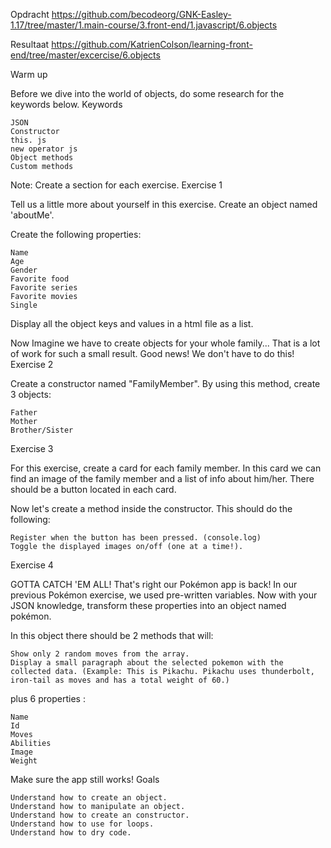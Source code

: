 
Opdracht
https://github.com/becodeorg/GNK-Easley-1.17/tree/master/1.main-course/3.front-end/1.javascript/6.objects

Resultaat
https://github.com/KatrienColson/learning-front-end/tree/master/excercise/6.objects

Warm up

Before we dive into the world of objects, do some research for the keywords below.
Keywords

    JSON
    Constructor
    this. js
    new operator js
    Object methods
    Custom methods

Note: Create a section for each exercise.
Exercise 1

Tell us a little more about yourself in this exercise. Create an object named 'aboutMe'.

Create the following properties:

    Name
    Age
    Gender
    Favorite food
    Favorite series
    Favorite movies
    Single

Display all the object keys and values in a html file as a list.

Now Imagine we have to create objects for your whole family... That is a lot of work for such a small result.
Good news! We don't have to do this!
Exercise 2

Create a constructor named "FamilyMember". By using this method, create 3 objects:

    Father
    Mother
    Brother/Sister

Exercise 3

For this exercise, create a card for each family member. In this card we can find an image of the family member and a list of info about him/her. There should be a button located in each card.

Now let's create a method inside the constructor. This should do the following:

    Register when the button has been pressed. (console.log)
    Toggle the displayed images on/off (one at a time!).

Exercise 4

GOTTA CATCH 'EM ALL! That's right our Pokémon app is back! In our previous Pokémon exercise, we used pre-written variables. Now with your JSON knowledge, transform these properties into an object named pokémon.

In this object there should be 2 methods that will:

    Show only 2 random moves from the array.
    Display a small paragraph about the selected pokemon with the collected data. (Example: This is Pikachu. Pikachu uses thunderbolt, iron-tail as moves and has a total weight of 60.)

plus 6 properties :

    Name
    Id
    Moves
    Abilities
    Image
    Weight

Make sure the app still works!
Goals

    Understand how to create an object.
    Understand how to manipulate an object.
    Understand how to create an constructor.
    Understand how to use for loops.
    Understand how to dry code.
